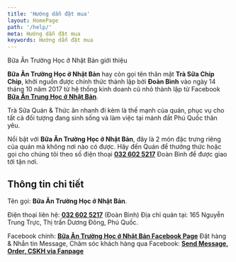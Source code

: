 ```yaml
---
title: 'Hướng dẫn đặt mua'
layout: HomePage
path: '/help/'
meta: Hướng dẫn đặt mua
keywords: Hướng dẫn đặt mua
---
```


Bữa Ăn Trường Học ở Nhật Bản giới thiệu

**Bữa Ăn Trường Học ở Nhật Bản** hay còn gọi tên thân mật **Trà Sữa Chip Chip**, khởi nguồn được chính thức thành lập bởi **Đoàn Bình** vào ngày 14 tháng 10 năm 2017 từ hệ thống kinh doanh cũ nhỏ thành lập từ Facebook [**Bữa Ăn Trung Học ở Nhật Bản**](https://www.facebook.com/HuynhNgaShop/?pnref=story).

Trà Sữa Quán & Thức ăn nhanh đi kèm là thế mạnh của quán, phục vụ cho tất cả đối tượng đang sinh sống và làm việc tại mảnh đất Phú Quốc thân yêu.

Nổi bật với **Bữa Ăn Trường Học ở Nhật Bản**, đây là 2 món đặc trưng riêng của quán mà không nơi nào có được. Hãy đến Quán để thưởng thức hoặc gọi cho chúng tôi theo số điện thoại [**032 602 5217**](tel:+84-326-025-217) Đoàn Bình để được giao tới tận nơi.

## Thông tin chi tiết

Tên gọi: **Bữa Ăn Trường Học ở Nhật Bản**.

Điện thoại liên hệ: [**032 602 5217**](tel:+84326025217) (Đoàn Bình)
Địa chỉ quán tại: 165 Nguyễn Trung Trực, Thị trấn Dương Đông, Phú Quốc.

Facebook chính: [**Bữa Ăn Trường Học ở Nhật Bản Facebook Page**](https://www.facebook.com/phuquoctrasua)
Đặt hàng & Nhắn tin Message, Chăm sóc khách hàng qua Facebook: [**Send Message, Order, CSKH via Fanpage**](http://m.me/phuquoctrasua)
